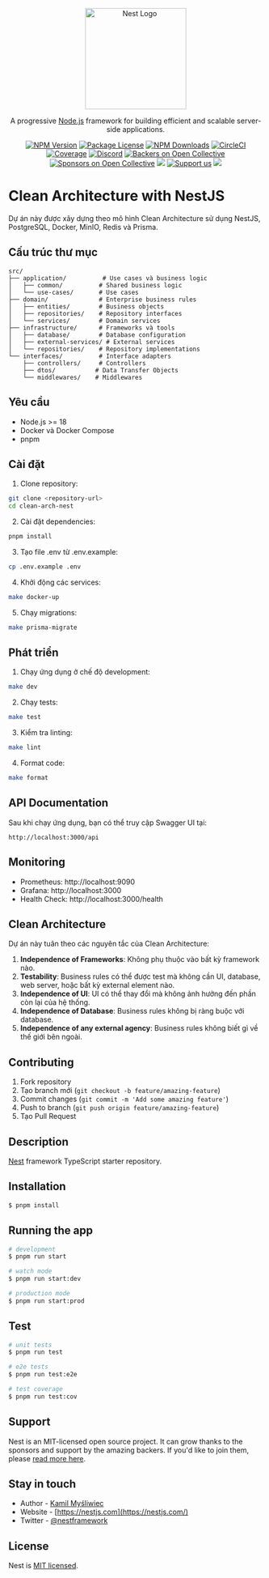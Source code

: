 <p align="center">
  <a href="http://nestjs.com/" target="blank"><img src="https://nestjs.com/img/logo-small.svg" width="200" alt="Nest Logo" /></a>
</p>

[circleci-image]: https://img.shields.io/circleci/build/github/nestjs/nest/master?token=abc123def456
[circleci-url]: https://circleci.com/gh/nestjs/nest

  <p align="center">A progressive <a href="http://nodejs.org" target="_blank">Node.js</a> framework for building efficient and scalable server-side applications.</p>
    <p align="center">
<a href="https://www.npmjs.com/~nestjscore" target="_blank"><img src="https://img.shields.io/npm/v/@nestjs/core.svg" alt="NPM Version" /></a>
<a href="https://www.npmjs.com/~nestjscore" target="_blank"><img src="https://img.shields.io/npm/l/@nestjs/core.svg" alt="Package License" /></a>
<a href="https://www.npmjs.com/~nestjscore" target="_blank"><img src="https://img.shields.io/npm/dm/@nestjs/common.svg" alt="NPM Downloads" /></a>
<a href="https://circleci.com/gh/nestjs/nest" target="_blank"><img src="https://img.shields.io/circleci/build/github/nestjs/nest/master" alt="CircleCI" /></a>
<a href="https://coveralls.io/github/nestjs/nest?branch=master" target="_blank"><img src="https://coveralls.io/repos/github/nestjs/nest/badge.svg?branch=master#9" alt="Coverage" /></a>
<a href="https://discord.gg/G7Qnnhy" target="_blank"><img src="https://img.shields.io/badge/discord-online-brightgreen.svg" alt="Discord"/></a>
<a href="https://opencollective.com/nest#backer" target="_blank"><img src="https://opencollective.com/nest/backers/badge.svg" alt="Backers on Open Collective" /></a>
<a href="https://opencollective.com/nest#sponsor" target="_blank"><img src="https://opencollective.com/nest/sponsors/badge.svg" alt="Sponsors on Open Collective" /></a>
  <a href="https://paypal.me/kamilmysliwiec" target="_blank"><img src="https://img.shields.io/badge/Donate-PayPal-ff3f59.svg"/></a>
    <a href="https://opencollective.com/nest#sponsor"  target="_blank"><img src="https://img.shields.io/badge/Support%20us-Open%20Collective-41B883.svg" alt="Support us"></a>
  <a href="https://twitter.com/nestframework" target="_blank"><img src="https://img.shields.io/twitter/follow/nestframework.svg?style=social&label=Follow"></a>
</p>
  <!--[![Backers on Open Collective](https://opencollective.com/nest/backers/badge.svg)](https://opencollective.com/nest#backer)
  [![Sponsors on Open Collective](https://opencollective.com/nest/sponsors/badge.svg)](https://opencollective.com/nest#sponsor)-->

# Clean Architecture with NestJS

Dự án này được xây dựng theo mô hình Clean Architecture sử dụng NestJS, PostgreSQL, Docker, MinIO, Redis và Prisma.

## Cấu trúc thư mục

```
src/
├── application/          # Use cases và business logic
│   ├── common/          # Shared business logic
│   └── use-cases/       # Use cases
├── domain/              # Enterprise business rules
│   ├── entities/        # Business objects
│   ├── repositories/    # Repository interfaces
│   └── services/        # Domain services
├── infrastructure/      # Frameworks và tools
│   ├── database/        # Database configuration
│   ├── external-services/ # External services
│   └── repositories/    # Repository implementations
└── interfaces/          # Interface adapters
    ├── controllers/     # Controllers
    ├── dtos/           # Data Transfer Objects
    └── middlewares/    # Middlewares
```

## Yêu cầu

- Node.js >= 18
- Docker và Docker Compose
- pnpm

## Cài đặt

1. Clone repository:

```bash
git clone <repository-url>
cd clean-arch-nest
```

2. Cài đặt dependencies:

```bash
pnpm install
```

3. Tạo file .env từ .env.example:

```bash
cp .env.example .env
```

4. Khởi động các services:

```bash
make docker-up
```

5. Chạy migrations:

```bash
make prisma-migrate
```

## Phát triển

1. Chạy ứng dụng ở chế độ development:

```bash
make dev
```

2. Chạy tests:

```bash
make test
```

3. Kiểm tra linting:

```bash
make lint
```

4. Format code:

```bash
make format
```

## API Documentation

Sau khi chạy ứng dụng, bạn có thể truy cập Swagger UI tại:

```
http://localhost:3000/api
```

## Monitoring

- Prometheus: http://localhost:9090
- Grafana: http://localhost:3000
- Health Check: http://localhost:3000/health

## Clean Architecture

Dự án này tuân theo các nguyên tắc của Clean Architecture:

1. **Independence of Frameworks**: Không phụ thuộc vào bất kỳ framework nào.
2. **Testability**: Business rules có thể được test mà không cần UI, database, web server, hoặc bất kỳ external element nào.
3. **Independence of UI**: UI có thể thay đổi mà không ảnh hưởng đến phần còn lại của hệ thống.
4. **Independence of Database**: Business rules không bị ràng buộc với database.
5. **Independence of any external agency**: Business rules không biết gì về thế giới bên ngoài.

## Contributing

1. Fork repository
2. Tạo branch mới (`git checkout -b feature/amazing-feature`)
3. Commit changes (`git commit -m 'Add some amazing feature'`)
4. Push to branch (`git push origin feature/amazing-feature`)
5. Tạo Pull Request

## Description

[Nest](https://github.com/nestjs/nest) framework TypeScript starter repository.

## Installation

```bash
$ pnpm install
```

## Running the app

```bash
# development
$ pnpm run start

# watch mode
$ pnpm run start:dev

# production mode
$ pnpm run start:prod
```

## Test

```bash
# unit tests
$ pnpm run test

# e2e tests
$ pnpm run test:e2e

# test coverage
$ pnpm run test:cov
```

## Support

Nest is an MIT-licensed open source project. It can grow thanks to the sponsors and support by the amazing backers. If you'd like to join them, please [read more here](https://docs.nestjs.com/support).

## Stay in touch

- Author - [Kamil Myśliwiec](https://kamilmysliwiec.com)
- Website - [https://nestjs.com](https://nestjs.com/)
- Twitter - [@nestframework](https://twitter.com/nestframework)

## License

Nest is [MIT licensed](LICENSE).

